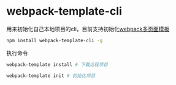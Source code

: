 # webpack-template-cli

用来初始化自己本地项目的cli，目前支持初始化[webpack多页面模板](https://github.com/CavinHuang/webpack-multi-skeleton)

```bash
npm install webpack-template-cli -g
```
执行命令
```bash
webpack-template install # 下载远程项目

webpack-template init # 初始化项目

```
